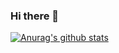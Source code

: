 ### Hi there 👋
[![Anurag's github stats](https://github-readme-stats.vercel.app/api?username=Ethan-kim9)](https://github.com/anuraghazra/github-readme-stats)

<!--
**Ethan-kim9/Ethan-kim9** is a ✨ _special_ ✨ repository because its `README.md` (this file) appears on your GitHub profile.

Here are some ideas to get you started:

- 🔭 I’m currently working on ...
- 🌱 I’m currently learning ...
- 👯 I’m looking to collaborate on ...
- 🤔 I’m looking for help with ...
- 💬 Ask me about ...
- 📫 How to reach me: ...
- 😄 Pronouns: ...
- ⚡ Fun fact: ...
-->
